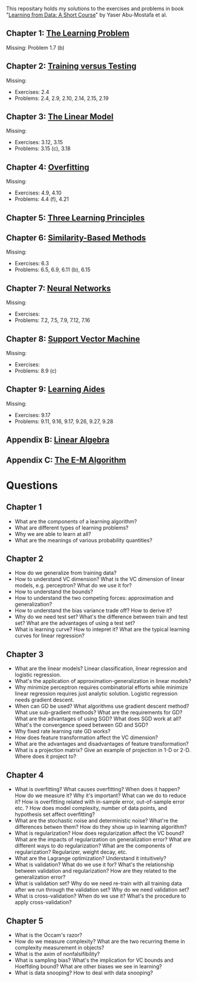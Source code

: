 This repositary holds my solutions to the exercises and problems in book "[Learning from Data: A Short Course](http://work.caltech.edu/telecourse.html)" by Yaser Abu-Mostafa et al.

## Chapter 1: [The Learning Problem](Solutions%20to%20Chapter%201%20The%20Learning%20Problem.ipynb)

Missing: Problem 1.7 (b) 

## Chapter 2: [Training versus Testing](Solutions%20to%20Chapter%202%20Training%20versus%20Testing.ipynb)

Missing: 
* Exercises: 2.4
* Problems: 2.4, 2.9, 2.10, 2.14, 2.15, 2.19

## Chapter 3: [The Linear Model](Solutions%20to%20Chapter%203%20The%20Linear%20Model.ipynb)

Missing:
* Exercises: 3.12, 3.15
* Problems: 3.15 (c), 3.18

## Chapter 4: [Overfitting](Solutions%20to%20Chapter%204%20Overfitting.ipynb)

Missing:
* Exercises: 4.9, 4.10
* Problems: 4.4 (f), 4.21

## Chapter 5: [Three Learning Principles](Solutions%20to%20Chapter%205%20Three%20Learning%20Principles.ipynb)


## Chapter 6: [Similarity-Based Methods](Solutions%20to%20Chapter%206%20Similarity-Based%20Methods.ipynb)

Missing:
* Exercises: 6.3
* Problems: 6.5, 6.9, 6.11 (b), 6.15

## Chapter 7: [Neural Networks](Solutions%20to%20Chapter%207%20Neural%20Networks.ipynb)

Missing:
* Exercises: 
* Problems: 7.2, 7.5, 7.9, 7.12, 7.16

## Chapter 8:  [Support Vector Machine](Solutions%20to%20Chapter%208%20Support%20Vector%20Machine.ipynb)

Missing:
* Exercises: 
* Problems: 8.9 (c) 

## Chapter 9: [Learning Aides](Solutions%20to%20Chapter%209%20Learning%20Aides.ipynb)
Missing:
* Exercises: 9.17
* Problems: 9.11, 9.16, 9.17, 9.26, 9.27, 9.28

## Appendix B: [Linear Algebra](Appendix%20B%20Linear%20Algebra.ipynb)

## Appendix C: [The E-M Algorithm](Appendix%20C%20The%20E-M%20Algorithm.ipynb)

# Questions
## Chapter 1
* What are the components of a learning algorithm? 
* What are different types of learning problems? 
* Why we are able to learn at all? 
* What are the meanings of various probability quantities? 

## Chapter 2
* How do we generalize from training data? 
* How to understand VC dimension? What is the VC dimension of linear models, e.g. perceptron? What do we use it for?
* How to understand the bounds? 
* How to understand the two competing forces: approximation and generalization?
* How to understand the bias variance trade off? How to derive it? 
* Why do we need test set? What's the difference between train and test set? What are the advantages of using a test set?
* What is learning curve? How to intepret it? What are the typical learning curves for linear regression? 

## Chapter 3
* What are the linear models? Linear classification, linear regression and logistic regression.
* What's the application of approximation-generalization in linear models? 
* Why minimize perceptron requires combinatorial efforts while minimize linear regression requires just analytic solution. Logistic regression needs gradient descent.
* When can GD be used? What algorithms use gradient descent method? What use sub-gradient methods? What are the requirements for GD? 
What are the advantages of using SGD? What does SGD work at all? What's the convergence speed between GD and SGD? 
* Why fixed rate learning rate GD works? 
* How does feature transformation affect the VC dimension? 
* What are the advantages and disadvantages of feature transformation? 
* What is a projection matrix? Give an example of projection in 1-D or 2-D. Where does it project to?


## Chapter 4
* What is overfitting? What causes overfitting? When does it happen? How do we measure it? Why it's important? What can we do to reduce it? How is overfitting related with in-sample error, out-of-sample error etc. ? How does model complexity, number of data points, and hypothesis set affect overfitting? 
* What are the stochastic noise and deterministic noise? What're the differences betwen them? How do they show up in learning algorithm? 
* What is regularization?  How does regularization affect the VC bound? What are the impacts of regularization on generalization error? What are different ways to do regularization? What are the components of regularization? Regularizer, weight decay, etc. 
* What are the Lagrange optimization? Understand it intuitively?
* What is validation? What do we use it for? What's the relationship between validation and regularization? How are they related to the generalization error?
* What is validation set? Why do we need re-train with all training data after we run through the validation set? Why do we need validation set? 
* What is cross-validation? When do we use it? What's the procedure to apply cross-validation?

## Chapter 5
* What is the Occam's razor? 
* How do we measure complexity? What are the two recurring theme in complexity measurement in objects? 
* What is the axim of nonfalsifibility? 
* What is sampling bias? What's the implication for VC bounds and Hoeffding bound? What are other biases we see in learning? 
* What is data snooping? How to deal with data snooping? 




  
